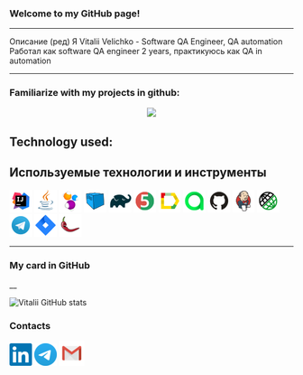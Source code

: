 ### Welcome to my GitHub page!

---

Описание (ред)
Я Vitalii Velichko - Software QA Engineer, QA automation
Работал как software QA engineer 2 years, практикуюсь как QA in automation

---
### Familiarize with my projects in github:
<p align="center">
  <img src="images/Github_projects.PNG">
</p>

## Technology used:
## Используемые технологии и инструменты
![Intelij_IDEA](images/icons/Intelij_IDEA.png)
![Java](images/icons/Java.png)
![Selenide](images/icons/Selenide.png)
![Selenoid](images/icons/Selenoid.png)
![Gradle](images/icons/Gradle.png)
![JUnit5](images/icons/JUnit5.png)
![Allure Report](images/icons/Allure_Report.png)
![AllureTestOps](images/icons/AllureTestOps.png)
![Github](images/icons/Github.png)
![Jenkins](images/icons/Jenkins.png)
![Rest-Assured](images/icons/Rest-Assured.png)
![Telegram](images/icons/Telegram.png)
![Jira](images/icons/Jira.png)
![Lombok](images/icons/Lombok.png)

___

### My card in GitHub
   
 <!--
 [![Vitalii GitHub stats](https://github-readme-stats.vercel.app/api?username=silens088)](https://github.com/silens088/github-readme-stats)
 or
_-->__
 ![Vitalii GitHub stats](https://github-readme-stats.vercel.app/api?username=silens088&show_icons=true&theme=radical)

### Contacts

[![Linkedin](images/LinkedIn_logo.png)](https://linkedin.com/in/vvvelichko) [![Telegram](images/Telegram1.png)](https://t.me/Vitalii088) [![Email](images/Gmail_Icon.png)](mailto:silens088@gmail.com) 

 


<!--
**silens088/silens088** is a ✨ _special_ ✨ repository because its `README.md` (this file) appears on your GitHub profile.

Here are some ideas to get you started:

- 🔭 I’m currently working on ...
- 🌱 I’m currently learning ...
- 👯 I’m looking to collaborate on ...
- 🤔 I’m looking for help with ...
- 💬 Ask me about ...
- 📫 How to reach me: ...
- 😄 Pronouns: ...
- ⚡ Fun fact: ...
-->
